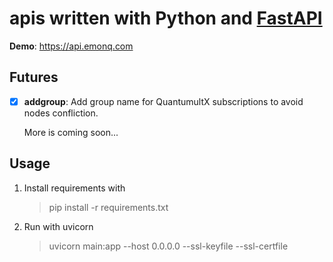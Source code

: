 # apis written with Python and [FastAPI](https://github.com/tiangolo/fastapi)
**Demo**: https://api.emonq.com

## Futures
   - [x] **addgroup**: Add group name for QuantumultX subscriptions to avoid nodes confliction.

      More is coming soon...
## Usage
   1. Install requirements with 
      > pip install -r requirements.txt
   2. Run with uvicorn
      > uvicorn main:app --host 0.0.0.0 --ssl-keyfile <yourkeyfile> --ssl-certfile <yourcertfile>
